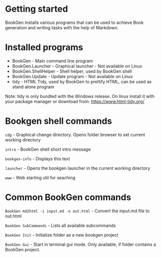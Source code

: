 # Getting started

BookGen installs various programs that can be used to achieve Book generation
and writing tasks with the help of Markdown.

# Installed programs

* BookGen - Main command line program
* BookGen.Launcher - Graphical launcher - Not available on Linux
* BookGen.ShellHelper - Shell helper, used by BookGen shell
* BookGen.Update - Update program - Not available on Linux
* tidy - HTML Tidy, used by BookGen to prettify HTML, can be used as stand alone program

Note: tidy is only bundled with the Windows release. On linux install it with your
package manager or download from: https://www.html-tidy.org/

# Bookgen shell commands

`cdg` - Graphical change directory. Opens folder browser to set current working directory

`intro` - BookGen shell short intro message

`bookgen-info` - Displays this text

`launcher` - Opens the bookgen launcher in the current working directory

`www` - Web starting util for seaching

# Common BookGen commands

`BookGen md2html -i input.md -o out.html` - Convert the input.md file to out.html

`BookGen SubCommands` - Lists all available subcommands

`BookGen Init` - Initialize folder as a new bookgen project

`BookGen Gui` - Start in terminal gui mode. Only available, if folder contains a BookGen project.
